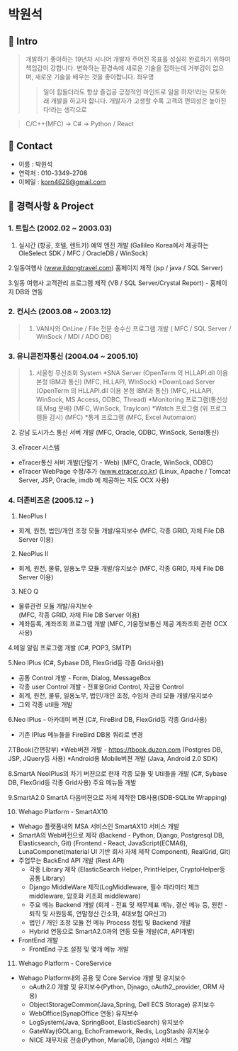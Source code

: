 # 박원석
> 

## :pushpin: Intro
> 개발하기 좋아하는 19년차 시니어 개발자
> 주어진 목표를 성실히 완료하기 위하여 책임감이 강합니다.
> 변화하는 환경속에 새로운 기술을 접하는데 거부감이 없으며, 새로운 기술을 배우는 것을 좋아합니다.
> 좌우명
>> 일이 힘들더라도 항상 즐겁공 긍정적인 마인드로 일을 하자!!라는 모토아래 개발을 하고자 합니다.
>> 개발자가 고생할 수록 고객의 편의성은 높아진다!라는 생각으로

> C/C++(MFC) -> C# -> Python / React
> 
## :pushpin: Contact
- 이름 : 박원석
- 연락처 : 010-3349-2708
- 이메일 : korn4626@gmail.com


## :pushpin: 경력사항 & Project
### 1. 트립스 (2002.02 ~ 2003.03)
> 
1. 실시간 (항공, 호텔, 렌트카) 예약 엔진 개발 
  (Gallileo Korea에서 제공하는 OleSelect SDK / MFC / OracleDB / WinSock)

2.일동여행사 (www.ildongtravel.com) 홈페이지 제작
  (jsp / java / SQL Server)

3.일동 여행사 고객관리 프로그램 제작
  (VB / SQL Server/Crystal Report) - 홈페이지 DB와 연동
> 
### 2. 컨시스 (2003.08 ~ 2003.12)
> 1. VAN사와 OnLine / File 전문 송수신 프로그램 개발
  ( MFC / SQL Server / WinSock / MDI / ADO DB)
### 3. 유니콘전자통신 (2004.04 ~ 2005.10)
> 1. 서울청 무선조회 System
  *SNA Server (OpenTerm 의 HLLAPI.dll 이용 본청 IBM과 통신)
   (MFC, HLLAPI, WInSock)
  *DownLoad Server (OpenTerm 의 HLLAPI.dll 이용 본청 IBM과 통신)
   (MFC, HLLAPI, WinSock, MS Access, ODBC, Thread)
  *Monitoring 프로그램(통신상태,Msg 분배)
   (MFC, WinSock, TrayIcon)
  *Watch 프로그램 (위 프로그램들 감시) (MFC)
  *통계 프로그램
   (MFC, Excel Automaion)

2. 강남 도시가스 통신 서버 개발
  (MFC, Oracle, ODBC, WinSock, Serial통신)

3. eTracer 시스템
  * eTracer통신 서버 개발(단말기 - Web)
   (MFC, Oracle, WinSock, ODBC)
  * eTracer WebPage 수정/추가 (www.etracer.co.kr)
   (Linux, Apache / Tomcat Server, JSP, Oracle, imdb 에 제공하는 지도 OCX 사용)
### 4. 더존비즈온 (2005.12 ~ )
1.  NeoPlus I 
 * 회계, 원천, 법인/개인 조정 모듈 개발/유지보수
   (MFC, 각종 GRID, 자체 File DB Server 이용)

2. NeoPlus II
 * 회계, 원천, 물류, 일용노무 모듈 개발/유지보수
   (MFC, 각종 GRID, 자체 File DB Server 이용)

3. NEO Q 
 * 물류관련 모듈 개발/유지보수    
   (MFC, 각종 GRID, 자체 File DB Server 이용)
  * 계좌등록, 계좌조회 프로그램 개발 
  (MFC, 기웅정보통신 제공 계좌조회 관련 OCX 사용)

4.메일 알림 프로그램 개발
  (C#, POP3, SMTP)

5.Neo IPlus
  (C#, Sybase DB, FlexGrid등 각종 Grid사용)
  * 공통 Control 개발 - Form, Dialog, MessageBox
  * 각종 user Control 개발 - 전표용Grid Control, 자금용 Control
  * 회계, 원천, 물류, 일용노무, 법인/개인 조정, 수임처 관리 모듈 개발/유지보수
 * 그외 각종 util들 개발

6.Neo IPlus - 아카데미 버젼
  (C#, FireBird DB, FlexGrid등 각종 Grid사용)
  * 기존 IPlus 메뉴들을 FireBird DB용 쿼리로 변경 

7.TBook(간편장부)
  *Web버젼 개발 - https://tbook.duzon.com
  (Postgres DB, JSP, JQuery등 사용)
  *Android용 Mobile버젼 개발
  (Java, Android 2.0 SDK)

8.SmartA
   NeoIPlus의 차기 버젼으로 현재 각종 모듈 및 Util들을 개발
  (C#, Sybase DB, FlexGrid등 각종 Grid사용)
  주요 메뉴들 개발

9.SmartA2.0
  SmartA 다음버젼으로 자체 제작한 DB사용(SDB-SQLite Wrapping)

10. Wehago Platform - SmartAX10
* Wehago 플랫폼내의 MSA 서비스인 SmartAX10 서비스 개발
 * SmartA의 Web버전으로 제작
(Backend - Python, Django, Postgresql DB, Elasticsearch, Git)
(Frontend - React, JavaScript(ECMA6), LunaComponet(material UI 기반 회사 자체 제작 Component), RealGrid, GIt)
 * 주업무는 BackEnd API 개발 (Rest API)
   - 각종 Library 제작 (ElasticSearch Helper, PrintHelper, CryptoHelper등 공통 Library)
   - Django MiddleWare 제작(LogMiddleware, 필수 파라미터 체크 middleware, 암호화 키조회 middleware) 
   - 주요 메뉴 Backend 개발 (회계 - 전표 및 재무제표 메뉴, 결산 메뉴 등, 원천 - 퇴직 및 사원등록, 연말정산 간소화, 4대보험 QR신고)
   - 법인 / 개인 조정 모듈 전 메뉴 Process 정립 및 Backend 개발
   - Hybrid 연동으로 SmartA2.0과의 연동 모듈 개발(C#, API개발)
 * FrontEnd 개발
   - FrontEnd 구조 설정 및 몇개 메뉴 개발

11. Wehago Platform - CoreService
 * Wehago Platform내의 공용 및 Core Service 개발 및 유지보수 
   - oAuth2.0 개발 및 유지보수(Python, Djnago, oAuth2_provider, ORM 사용)
   - ObjectStorageCommon(Java,Spring, Dell ECS Storage) 유지보수
   - WebOffice(SynapOffice 연동) 유지보수
   - LogSystem(Java, SpringBoot, ElasticSearch) 유지보수
   - GateWay(GOLang, EchoFramework, Redis, LogStash) 유지보수
   - NICE 재무자료 전송(Python, MariaDB, Django) 서비스 개발 



<!-- Markdown link & img dfn's -->
[tbook]: https://github.com/korn4626/portfolio/blob/main/%E1%84%89%E1%85%B3%E1%84%8F%E1%85%B3%E1%84%85%E1%85%B5%E1%86%AB%E1%84%89%E1%85%A3%E1%86%BA%202021-11-16%20%E1%84%8B%E1%85%A9%E1%84%92%E1%85%AE%204.05.33.png?raw=true

